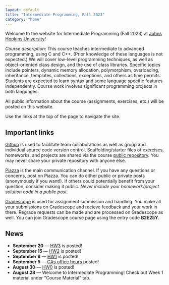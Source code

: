 ```yaml
---
layout: default
title: "Intermediate Programming, Fall 2023"
category: "home"
---
```


Welcome to the website for Intermediate Programming (Fall 2023) at
<a class="external" target="_blank" href="https://www.jhu.edu/">Johns Hopkins University</a>!

*Course description*: This course teaches intermediate to advanced
programming, using C and C++. (Prior knowledge of these languages is not
expected.) We will cover low-level programming techniques, as well as
object-oriented class design, and the use of class libraries. Specific
topics include pointers, dynamic memory allocation, polymorphism,
overloading, inheritance, templates, collections, exceptions, and others
as time permits. Students are expected to learn syntax and some language
specific features independently. Course work involves significant
programming projects in both languages.

All public information about the course (assignments, exercises, etc.) will
be posted on this website.

Use the links at the top of the page to navigate the site.

## Important links

<a class="external" target="_blank" href="https://github.com">Github</a> is used to facilitate
team collaborations as well as group and individual
source code version control. Scaffolding/starter files of
exercises, homeworks, and projects are shared via the course
<a class="external" target="_blank" href="https://github.com/jhu-ip/cs220-f23-public">public repository</a>.
You may never share your private repository with anyone else.

<a class="external" target="_blank" href="https://piazza.com/jhu/fall2023/en601220/home">Piazza</a> is
the main communication channel. If you have any questions or concerns,
post on Piazza. You can do either public or private posts (anonymously
if you want!). If others could potentially benefit from your question,
consider making it public. *Never include your homework/project solution
code in a public post.*

<a class="external" target="_blank" href="https://www.gradescope.com/">Gradescope</a> is used for
assignment submission and handling. You make all your submissions on
Gradescope and recieve feedback and your work in there. Regrade requests
can be made and are processed on Gradescope as well. You can join Gradescope course page using the entry code **B2E25Y**.

## News
* **September 20** — [HW3](assign/hw3) is posted!
* **September 15** — [HW2](https://www.gradescope.com/courses/584905/assignments/3340478) is posted!
* **September 8** — [HW1](assign/hw1) is posted!
* **September 5** — [CAs office hours](https://docs.google.com/spreadsheets/d/1wfST1AcrgcNaVsvr6xUWKu4LNAU3JYyFmuhlaIxP0EQ/edit#gid=2050153296) posted!
* **August 30** — [HW0](assign/hw0) is posted! 
* **August 28** — Welcome to Intermediate Programming! Check out Week 1 material under "Course Material" tab. 
